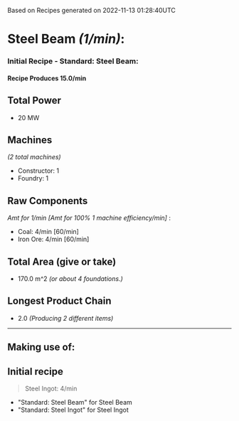 Based on Recipes generated on 2022-11-13 01:28:40UTC
# Steel Beam *(1/min)*:
### Initial Recipe - Standard: Steel Beam:


#### Recipe Produces 15.0/min

## Total Power
*  20 MW

## Machines
*(2 total machines)*
* Constructor: 1
* Foundry: 1

## Raw Components
*Amt for 1/min [Amt for 100% 1 machine efficiency/min]*
:
* Coal: 4/min [60/min]
* Iron Ore: 4/min [60/min]

## Total Area (give or take)
*  170.0 m^2
*(or about 4 foundations.)*

## Longest Product Chain
*  2.0
*(Producing 2 different items)*


------

## Making use of:

## Initial recipe

> Steel Ingot: 4/min

* "Standard: Steel Beam" for Steel Beam
* "Standard: Steel Ingot" for Steel Ingot